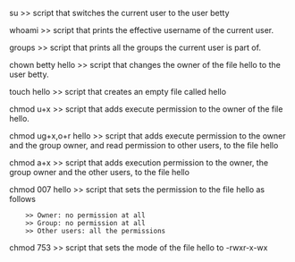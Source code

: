 su >> script that switches the current user to the user betty

whoami >> script that prints the effective username of the current user.

groups >>  script that prints all the groups the current user is part of.

chown betty hello >> script that changes the owner of the file hello to the user betty.

touch hello >> script that creates an empty file called hello

chmod u+x >> script that adds execute permission to the owner of the file hello.

chmod ug+x,o+r hello >>  script that adds execute permission to the owner and the group owner, and read permission to other users, to the file hello

chmod a+x >>  script that adds execution permission to the owner, the group owner and the other users, to the file hello

chmod 007 hello >> script that sets the permission to the file hello as follows

		>> Owner: no permission at all
		>> Group: no permission at all
		>> Other users: all the permissions

chmod 753 >>  script that sets the mode of the file hello to -rwxr-x-wx


